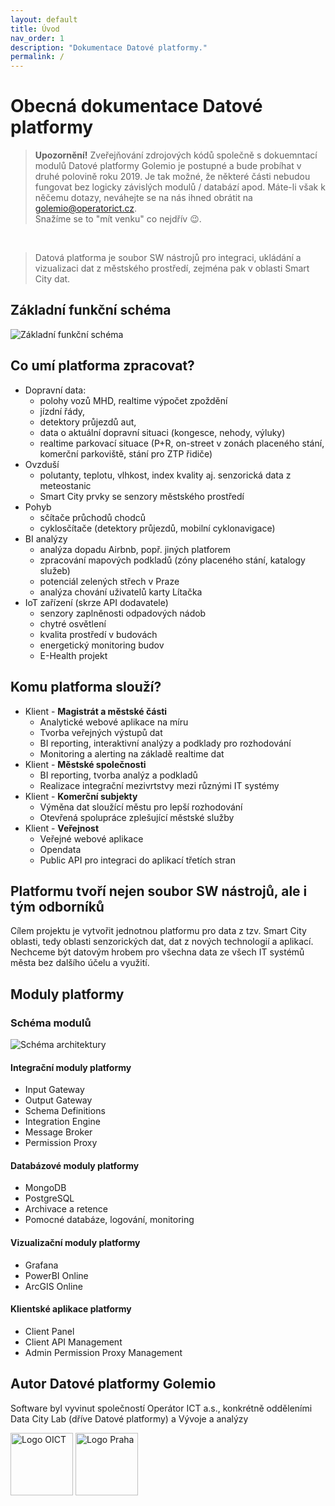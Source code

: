 ```yaml
---
layout: default
title: Úvod
nav_order: 1
description: "Dokumentace Datové platformy."
permalink: /
---
```


# Obecná dokumentace Datové platformy

<blockquote class="blockquote-warning">
<b>Upozornění!</b> Zveřejňování zdrojových kódů společně s dokuemntací modulů Datové platformy Golemio je postupné a bude probíhat v druhé polovině roku 2019. Je tak možné, že některé části nebudou fungovat bez logicky závislých modulů / databází apod. Máte-li však k něčemu dotazy, neváhejte se na nás ihned obrátit na <a href="mailto:golemio@operatorict.cz">golemio@operatorict.cz</a>. 
<br>Snažíme se to "mít venku" co nejdřív 😉.
</blockquote>
<br>

> Datová platforma je soubor SW nástrojů pro integraci, ukládání a vizualizaci dat z městského prostředí, zejména pak v oblasti Smart City dat.

## Základní funkční schéma

<img src="/golemio-docs/assets/images/schemas/GolemioAim.svg" alt="Základní funkční schéma" class="img-highlighted"/>

## Co umí platforma zpracovat?

* Dopravní data:
    * polohy vozů MHD, realtime výpočet zpoždění
    * jízdní řády,
    * detektory průjezdů aut,
    * data o aktuální dopravní situaci (kongesce, nehody, výluky)
    * realtime parkovací situace (P+R, on-street v zonách placeného stání, komerční parkoviště, stání pro ZTP řidiče)
* Ovzduší
    * polutanty, teplotu, vlhkost, index kvality aj. senzorická data z meteostanic
    * Smart City prvky se senzory městského prostředí
* Pohyb
    * sčítače průchodů chodců
    * cyklosčítače (detektory průjezdů, mobilní cyklonavigace)
* BI analýzy
    * analýza dopadu Airbnb, popř. jiných platforem
    * zpracování mapových podkladů (zóny placeného stání, katalogy služeb)
    * potenciál zelených střech v Praze
    * analýza chování uživatelů karty Lítačka
* IoT zařízení (skrze API dodavatele)
    * senzory zaplněnosti odpadových nádob
    * chytré osvětlení
    * kvalita prostředí v budovách
    * energetický monitoring budov
    * E-Health projekt

## Komu platforma slouží?

* Klient - **Magistrát a městské části**
    * Analytické webové aplikace na míru
    * Tvorba veřejných výstupů dat
    * BI reporting, interaktivní analýzy a podklady pro rozhodování
    * Monitoring a alerting na základě realtime dat
* Klient - **Městské společnosti**
    * BI reporting, tvorba analýz a podkladů
    * Realizace integrační mezivrtstvy mezi různými IT systémy
* Klient - **Komerční subjekty**
    * Výměna dat sloužící městu pro lepší rozhodování
    * Otevřená spolupráce zplešující městské služby
* Klient - **Veřejnost**
    * Veřejné webové aplikace
    * Opendata
    * Public API pro integraci do aplikací třetích stran

## Platformu tvoří nejen soubor SW nástrojů, ale i tým odborníků

Cílem projektu je vytvořit jednotnou platformu pro data z tzv. Smart City oblasti, tedy oblasti senzorických dat, dat z nových technologií a aplikací.
Nechceme být datovým hrobem pro všechna data ze všech IT systémů města bez dalšího účelu a využití.

## Moduly platformy

### Schéma modulů

<img src="/golemio-docs/assets/images/schemas/DP_schema_general.svg" alt="Schéma architektury" class="img-highlighted"/>

#### Integrační moduly platformy

* Input Gateway
* Output Gateway
* Schema Definitions
* Integration Engine
* Message Broker
* Permission Proxy

#### Databázové moduly platformy

* MongoDB
* PostgreSQL
* Archivace a retence
* Pomocné databáze, logování, monitoring

#### Vizualizační moduly platformy

* Grafana
* PowerBI Online
* ArcGIS Online

#### Klientské aplikace platformy

* Client Panel
* Client API Management
* Admin Permission Proxy Management

## Autor Datové platformy Golemio

Software byl vyvinut společností Operátor ICT a.s., konkrétně odděleními Data City Lab (dříve Datové platformy) a Vývoje a analýzy

<img src="/golemio-docs/assets/images/logos/OICT_logo.svg" alt="Logo OICT" style="margin-botom: 1rem; height: 100px;"/>

<img src="/golemio-docs/assets/images/logos/logo_praha.svg" alt="Logo Praha" style="margin-botom: 1rem; height: 100px"/>

